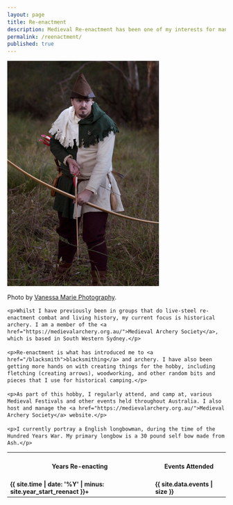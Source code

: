 ```yaml
---
layout: page
title: Re-enactment
description: Medieval Re-enactment has been one of my interests for many years.
permalink: /reenactment/
published: true
---
```


<section>
<div>
    <span class="image right">
        <img src="/assets/images/archery.jpg" alt="" />
        <p>Photo by <a href="https://www.facebook.com/VanessaMariePortraits/">Vanessa Marie Photography</a>.</p>
    </span>

    <p>Whilst I have previously been in groups that do live-steel re-enactment combat and living history, my current focus is historical archery. I am a member of the <a href="https://medievalarchery.org.au/">Medieval Archery Society</a>, which is based in South Western Sydney.</p>

    <p>Re-enactment is what has introduced me to <a href="/blacksmith">blacksmithing</a> and archery. I have also been getting more hands on with creating things for the hobby, including fletching (creating arrows), woodworking, and other random bits and pieces that I use for historical camping.</p>

    <p>As part of this hobby, I regularly attend, and camp at, various Medieval Festivals and other events held throughout Australia. I also host and manage the <a href="https://medievalarchery.org.au/">Medieval Archery Society</a> website.</p>

    <p>I currently portray a English longbowman, during the time of the Hundred Years War. My primary longbow is a 30 pound self bow made from Ash.</p>
</div>
</section>

<div class="table-wrapper">
<table class="table-centre">
  <thread>
    <tr>
      <th><h4>Years Re-enacting</h4></th>
      <th><h4>Events Attended</h4></th>
    </tr>
  </thread>
  <tr>
    <td><strong>{{ site.time | date: '%Y' | minus: site.year_start_reenact }}+</strong></td>
    <td><strong>{{ site.data.events | size }}</strong></td>
  </tr>
</table>
</div>
